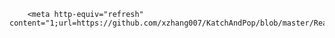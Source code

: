 <head>
       
        <meta http-equiv="refresh" content="1;url=https://github.com/xzhang007/KatchAndPop/blob/master/Readme/Readme.pdf">
       
</head>